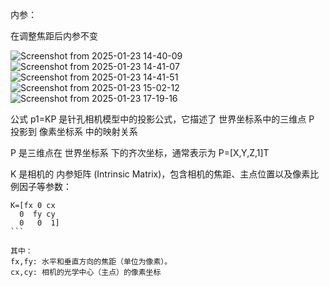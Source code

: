 内参：

在调整焦距后内参不变

![Screenshot from 2025-01-23 14-40-09](https://github.com/user-attachments/assets/60e79926-8afa-4876-b53c-090d53a2ccf4)
![Screenshot from 2025-01-23 14-41-07](https://github.com/user-attachments/assets/15eb946f-a198-4ee8-8790-d400bfc38853)
![Screenshot from 2025-01-23 14-41-51](https://github.com/user-attachments/assets/5039705d-fdbb-4d1f-a6eb-75873c9c2043)
![Screenshot from 2025-01-23 15-02-12](https://github.com/user-attachments/assets/d0f4499e-409c-494e-b6cb-d01fa37fdaab)
![Screenshot from 2025-01-23 17-19-16](https://github.com/user-attachments/assets/34688ef7-52ab-4a2b-84e0-2e97fd023b70)


公式 p1=KP 是针孔相机模型中的投影公式，它描述了 世界坐标系中的三维点 P 投影到 像素坐标系 中的映射关系

P 是三维点在 世界坐标系 下的齐次坐标，通常表示为 P=[X,Y,Z,1]T

K 是相机的 内参矩阵 (Intrinsic Matrix)，包含相机的焦距、主点位置以及像素比例因子等参数：

```
K=[fx 0 cx 
  0  fy cy
  0   0  1]
​```

​其中：
fx,fy​: 水平和垂直方向的焦距（单位为像素）。
cx,cy​: 相机的光学中心（主点）的像素坐标
